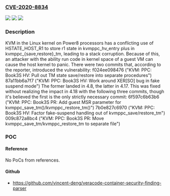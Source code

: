 ### [CVE-2020-8834](https://cve.mitre.org/cgi-bin/cvename.cgi?name=CVE-2020-8834)
![](https://img.shields.io/static/v1?label=Product&message=Linux%20kernel&color=blue)
![](https://img.shields.io/static/v1?label=Version&message=%3E%3D%204.8%20&color=brighgreen)
![](https://img.shields.io/static/v1?label=Vulnerability&message=CWE-368&color=brighgreen)

### Description

KVM in the Linux kernel on Power8 processors has a conflicting use of HSTATE_HOST_R1 to store r1 state in kvmppc_hv_entry plus in kvmppc_{save,restore}_tm, leading to a stack corruption. Because of this, an attacker with the ability run code in kernel space of a guest VM can cause the host kernel to panic. There were two commits that, according to the reporter, introduced the vulnerability: f024ee098476 ("KVM: PPC: Book3S HV: Pull out TM state save/restore into separate procedures") 87a11bb6a7f7 ("KVM: PPC: Book3S HV: Work around XER[SO] bug in fake suspend mode") The former landed in 4.8, the latter in 4.17. This was fixed without realizing the impact in 4.18 with the following three commits, though it's believed the first is the only strictly necessary commit: 6f597c6b63b6 ("KVM: PPC: Book3S PR: Add guest MSR parameter for kvmppc_save_tm()/kvmppc_restore_tm()") 7b0e827c6970 ("KVM: PPC: Book3S HV: Factor fake-suspend handling out of kvmppc_save/restore_tm") 009c872a8bc4 ("KVM: PPC: Book3S PR: Move kvmppc_save_tm/kvmppc_restore_tm to separate file")

### POC

#### Reference
No PoCs from references.

#### Github
- https://github.com/vincent-deng/veracode-container-security-finding-parser

